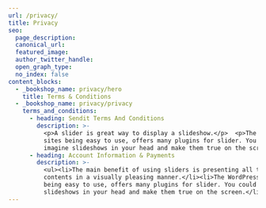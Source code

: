 ```yaml
---
url: /privacy/
title: Privacy
seo:
  page_description:
  canonical_url:
  featured_image:
  author_twitter_handle:
  open_graph_type:
  no_index: false
content_blocks:
  - _bookshop_name: privacy/hero
    title: Terms & Conditions
  - _bookshop_name: privacy/privacy
    terms_and_conditions:
      - heading: Sendit Terms And Conditions
        description: >-
          <p>A slider is great way to display a slideshow.</p>  <p>The WordPress
          sites being easy to use, offers many plugins for slider. You could
          imagine slideshows in your head and make them true on the screen.</p>
      - heading: Account Information & Payments
        description: >-
          <ul><li>The main benefit of using sliders is presenting all the
          contents in a visually pleasing manner.</li><li>The WordPress sites
          being easy to use, offers many plugins for slider. You could imagine
          slideshows in your head and make them true on the screen.</li></ul>
---
```


